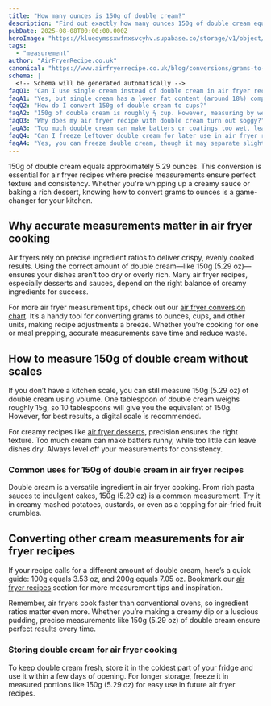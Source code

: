 ```yaml
---
title: "How many ounces is 150g of double cream?"
description: "Find out exactly how many ounces 150g of double cream equals for perfect air fryer recipes every time."
pubDate: 2025-08-08T00:00:00.000Z
heroImage: "https://klueoymssxwfnxsvcyhv.supabase.co/storage/v1/object/public/Shmucket/how-many-ounces-is-150g-double-cream.webp"
tags:
  - "measurement"
author: "AirFryerRecipe.co.uk"
canonical: "https://www.airfryerrecipe.co.uk/blog/conversions/grams-to-ounces/how-many-ounces-is-150g-double-cream"
schema: |
  <!-- Schema will be generated automatically -->
faqQ1: "Can I use single cream instead of double cream in air fryer recipes?"
faqA1: "Yes, but single cream has a lower fat content (around 18%) compared to double cream (48%). This means it won’t whip as well and may result in a less rich texture. For best results, stick to double cream when the recipe calls for it."
faqQ2: "How do I convert 150g of double cream to cups?"
faqA2: "150g of double cream is roughly ⅔ cup. However, measuring by weight (grams or ounces) is more accurate for air fryer recipes, as cup measurements can vary based on how the cream is poured."
faqQ3: "Why does my air fryer recipe with double cream turn out soggy?"
faqA3: "Too much double cream can make batters or coatings too wet, leading to soggy results. Always measure carefully—150g (5.29 oz) is a common amount, but adjust based on your recipe’s requirements."
faqQ4: "Can I freeze leftover double cream for later use in air fryer recipes?"
faqA4: "Yes, you can freeze double cream, though it may separate slightly when thawed. Whisk it gently before using. Freeze in 150g (5.29 oz) portions for easy use in future recipes like sauces or desserts."
---
```

<p>150g of double cream equals approximately 5.29 ounces. This conversion is essential for air fryer recipes where precise measurements ensure perfect texture and consistency. Whether you're whipping up a creamy sauce or baking a rich dessert, knowing how to convert grams to ounces is a game-changer for your kitchen.</p>  

<h2>Why accurate measurements matter in air fryer cooking</h2>  
<p>Air fryers rely on precise ingredient ratios to deliver crispy, evenly cooked results. Using the correct amount of double cream—like 150g (5.29 oz)—ensures your dishes aren’t too dry or overly rich. Many air fryer recipes, especially desserts and sauces, depend on the right balance of creamy ingredients for success.</p>  
<p>For more air fryer measurement tips, check out our <a href=https://www.airfryerrecipe.co.uk/air-fryer-conversion-chart>air fryer conversion chart</a>. It’s a handy tool for converting grams to ounces, cups, and other units, making recipe adjustments a breeze. Whether you’re cooking for one or meal prepping, accurate measurements save time and reduce waste.</p>  

<h2>How to measure 150g of double cream without scales</h2>  
<p>If you don’t have a kitchen scale, you can still measure 150g (5.29 oz) of double cream using volume. One tablespoon of double cream weighs roughly 15g, so 10 tablespoons will give you the equivalent of 150g. However, for best results, a digital scale is recommended.</p>  
<p>For creamy recipes like <a href=https://www.airfryerrecipe.co.uk/recipe-category/dessert>air fryer desserts</a>, precision ensures the right texture. Too much cream can make batters runny, while too little can leave dishes dry. Always level off your measurements for consistency.</p>  

<h3>Common uses for 150g of double cream in air fryer recipes</h3>  
<p>Double cream is a versatile ingredient in air fryer cooking. From rich pasta sauces to indulgent cakes, 150g (5.29 oz) is a common measurement. Try it in creamy mashed potatoes, custards, or even as a topping for air-fried fruit crumbles.</p>  

<h2>Converting other cream measurements for air fryer recipes</h2>  
<p>If your recipe calls for a different amount of double cream, here’s a quick guide: 100g equals 3.53 oz, and 200g equals 7.05 oz. Bookmark our <a href=https://www.airfryerrecipe.co.uk/recipes>air fryer recipes</a> section for more measurement tips and inspiration.</p>  
<p>Remember, air fryers cook faster than conventional ovens, so ingredient ratios matter even more. Whether you’re making a creamy dip or a luscious pudding, precise measurements like 150g (5.29 oz) of double cream ensure perfect results every time.</p>  

<h3>Storing double cream for air fryer cooking</h3>  
<p>To keep double cream fresh, store it in the coldest part of your fridge and use it within a few days of opening. For longer storage, freeze it in measured portions like 150g (5.29 oz) for easy use in future air fryer recipes.</p>
